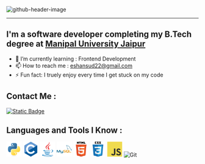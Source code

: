 

  ![github-header-image](https://github.com/eshan-sud/eshan-sud/assets/113531303/15b78725-3896-4a14-befa-30302e0cdf78)

___

<h2>
  I'm a software developer completing my B.Tech degree at <a href="https://jaipur.manipal.edu/" rel="nofollow"> Manipal University Jaipur </a>
</h2>

- 🌱 I’m currently learning : Frontend Development
- 📫 How to reach me : eshansud22@gmail.com
- ⚡ Fun fact: I truely enjoy every time I get stuck on my code

<h2 align = "left"> 
  Contact Me :
</h2>

<a href="https://www.linkedin.com/in/eshan-sud/" rel="nofollow"> 
  <img alt="Static Badge" src="https://img.shields.io/badge/Linkedin-blue?style=flat&logo=linkedin&logoColor=white&color=black&link=https%3A%2F%2Fwww.linkedin.com%2Fin%2Feshan-sud%2F" style="max-width: 100%;">
</a>

<h2>
  Languages and Tools I Know :
</h2>

<p align = "left">
  <img src="https://raw.githubusercontent.com/devicons/devicon/master/icons/python/python-original.svg" alt="Python" width="40" height="40"/>
  <img src="https://raw.githubusercontent.com/devicons/devicon/master/icons/c/c-original.svg" alt="C" width="40" height="40"/>
  <img src="https://raw.githubusercontent.com/devicons/devicon/master/icons/java/java-original.svg" alt="Java" width="40" height="40"/> 
  <img src="https://raw.githubusercontent.com/devicons/devicon/master/icons/mysql/mysql-original-wordmark.svg" alt="MySQL" width="40" height="40"/>
  <img src="https://raw.githubusercontent.com/devicons/devicon/master/icons/html5/html5-original-wordmark.svg" alt="HTML5" width="40" height="40"/>
  <img src="https://raw.githubusercontent.com/devicons/devicon/master/icons/css3/css3-original-wordmark.svg" alt="CSS3" width="40" height="40"/>
  <img src="https://raw.githubusercontent.com/devicons/devicon/master/icons/javascript/javascript-original.svg" alt="Javascript" width="40" height="40"/>
  <img src="https://www.vectorlogo.zone/logos/git-scm/git-scm-icon.svg" alt="Git" width="40" height="40"/>
</p>

<!--

- 🔭 I’m currently working on ...
- 👯 I’m looking to collaborate on ...
- 🤔 I’m looking for help with ...
- 💬 Ask me about ...

Android    : <img src="https://raw.githubusercontent.com/devicons/devicon/master/icons/android/android-original-wordmark.svg" alt="Android" width="40" height="40"/>
Angular    : <img src="https://angular.io/assets/images/logos/angular/angular.svg" alt="Angular" width="40" height="40"/>
Arduino    : <img src="https://cdn.worldvectorlogo.com/logos/arduino-1.svg" alt="Arduino" width="40" height="40"/>
C++        : <img src="https://raw.githubusercontent.com/devicons/devicon/master/icons/cplusplus/cplusplus-original.svg" alt="C++" width="40" height="40"/>
Linux      : <img src="https://raw.githubusercontent.com/devicons/devicon/master/icons/linux/linux-original.svg" alt="Linux" width="40" height="40"/>
Pandas     : <img src="https://raw.githubusercontent.com/devicons/devicon/2ae2a900d2f041da66e950e4d48052658d850630/icons/pandas/pandas-original.svg" alt="Pandas" width="40" height="40"/> 
Photoshop  : <img src="https://raw.githubusercontent.com/devicons/devicon/master/icons/photoshop/photoshop-line.svg" alt="Photoshop" width="40" height="40"/>
React.js   : <img src="https://raw.githubusercontent.com/devicons/devicon/master/icons/react/react-original-wordmark.svg" alt="React" width="40" height="40"/>
Node.js    : <img src="https://raw.githubusercontent.com/devicons/devicon/master/icons/nodejs/nodejs-original-wordmark.svg" alt="Nodejs" width="40" height="40"/>

-->

